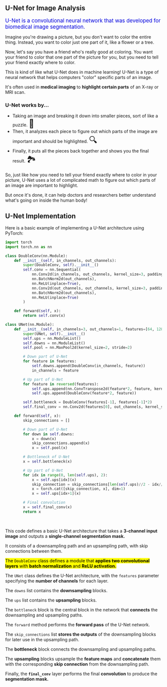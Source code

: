 ## U-Net for Image Analysis

<span style="color: #0000dd; font-size: larger">U-Net is a convolutional neural network that was developed for biomedical image segmentation<!-- at the Computer Science Department of the University of Freiburg-->.</span>

Imagine you're drawing a picture, but you don't want to color the entire thing. Instead, you want to color just one part of it, like a flower or a tree.

Now, let's say you have a friend who's really good at coloring. You want your friend to color that one part of the picture for you, but you need to tell your friend exactly where to color.

This is kind of like what U-Net does in machine learning! U-Net is a type of neural network that helps computers "color" specific parts of an image.

It's often used in **medical imaging** to **highlight certain parts** of an X-ray or MRI scan.

### U-Net works by...

* Taking an image and breaking it down into smaller pieces, sort of like a puzzle. <span style="font-size: 27px;">🧩</span>
* Then, it analyzes each piece to figure out which parts of the image are important and should be highlighted. <span style="font-size: 27px;">🔍</span>
* Finally, it puts all the pieces back together and shows you the final result. <span style="font-size: 27px;">🏞️</span>

So, just like how you need to tell your friend exactly where to color in your picture, U-Net uses a lot of complicated math to figure out which parts of an image are important to highlight. 

But once it's done, it can help doctors and researchers better understand what's going on inside the human body!

## U-Net Implementation

Here is a basic example of implementing a U-Net architecture using PyTorch:

```python
import torch
import torch.nn as nn

class DoubleConv(nn.Module):
    def __init__(self, in_channels, out_channels):
        super(DoubleConv, self).__init__()
        self.conv = nn.Sequential(
            nn.Conv2d(in_channels, out_channels, kernel_size=3, padding=1),
            nn.BatchNorm2d(out_channels),
            nn.ReLU(inplace=True),
            nn.Conv2d(out_channels, out_channels, kernel_size=3, padding=1),
            nn.BatchNorm2d(out_channels),
            nn.ReLU(inplace=True)
        )

    def forward(self, x):
        return self.conv(x)

class UNet(nn.Module):
    def __init__(self, in_channels=3, out_channels=1, features=[64, 128, 256, 512]):
        super(UNet, self).__init__()
        self.ups = nn.ModuleList()
        self.downs = nn.ModuleList()
        self.pool = nn.MaxPool2d(kernel_size=2, stride=2)

        # Down part of U-Net
        for feature in features:
            self.downs.append(DoubleConv(in_channels, feature))
            in_channels = feature

        # Up part of U-Net
        for feature in reversed(features):
            self.ups.append(nn.ConvTranspose2d(feature*2, feature, kernel_size=2, stride=2))
            self.ups.append(DoubleConv(feature*2, feature))

        self.bottleneck = DoubleConv(features[-1], features[-1]*2)
        self.final_conv = nn.Conv2d(features[0], out_channels, kernel_size=1)

    def forward(self, x):
        skip_connections = []

        # Down part of U-Net
        for down in self.downs:
            x = down(x)
            skip_connections.append(x)
            x = self.pool(x)

        # Bottleneck of U-Net
        x = self.bottleneck(x)

        # Up part of U-Net
        for idx in range(0, len(self.ups), 2):
            x = self.ups[idx](x)
            skip_connection = skip_connections[len(self.ups)//2 - idx//2 - 1]
            x = torch.cat([skip_connection, x], dim=1)
            x = self.ups[idx+1](x)

        # Final convolution
        x = self.final_conv(x)
        return x
```

<br>

This code defines a basic U-Net architecture that takes a **3-channel input image** and outputs a **single-channel segmentation mask.**

It consists of a downsampling path and an upsampling path, with skip connections between them.

<mark>The `DoubleConv` class defines a module that **applies two convolutional layers** with **batch normalization** and **ReLU activation.**</mark>

The `UNet` class defines the U-Net architecture, with the `features` parameter specifying the **number of channels** for each layer.

The `downs` list contains the **downsampling** blocks.

The `ups` list contains the **upsampling** blocks.

The `bottleneck` block is the central block in the network that **connects** the downsampling and upsampling paths.

The `forward` method performs the **forward pass** of the U-Net network.

The `skip_connections` list **stores the outputs** of the downsampling blocks for later use in the upsampling path.

The **bottleneck** block connects the downsampling and upsampling paths.

The **upsampling** blocks upsample the **feature maps** and **concatenate** them with the corresponding **skip connection** from the downsampling path.

Finally, the **`final_conv`** layer performs the final **convolution** to produce the **segmentation mask.**

<br>
